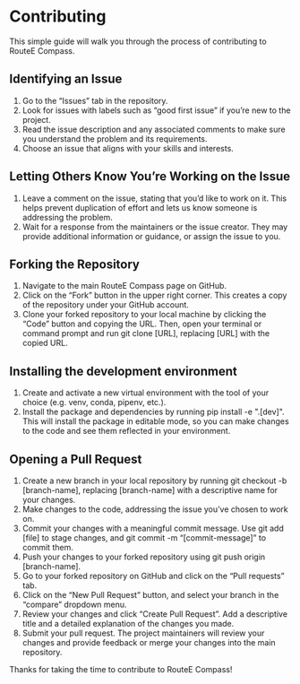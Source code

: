 # Contributing

This simple guide will walk you through the process of contributing to RouteE Compass.

## Identifying an Issue

1. Go to the “Issues” tab in the repository.
1. Look for issues with labels such as “good first issue” if you’re new to the project.
1. Read the issue description and any associated comments to make sure you understand the problem and its requirements.
1. Choose an issue that aligns with your skills and interests.

## Letting Others Know You’re Working on the Issue

1. Leave a comment on the issue, stating that you’d like to work on it. This helps prevent duplication of effort and lets us know someone is addressing the problem.
1. Wait for a response from the maintainers or the issue creator. They may provide additional information or guidance, or assign the issue to you.

## Forking the Repository

1. Navigate to the main RouteE Compass page on GitHub.
1. Click on the “Fork” button in the upper right corner. This creates a copy of the repository under your GitHub account.
1. Clone your forked repository to your local machine by clicking the “Code” button and copying the URL. Then, open your terminal or command prompt and run git clone [URL], replacing [URL] with the copied URL.

## Installing the development environment

1. Create and activate a new virtual environment with the tool of your choice (e.g. venv, conda, pipenv, etc.).
1. Install the package and dependencies by running pip install -e ".[dev]". This will install the package in editable mode, so you can make changes to the code and see them reflected in your environment.

## Opening a Pull Request

1. Create a new branch in your local repository by running git checkout -b [branch-name], replacing [branch-name] with a descriptive name for your changes.
1. Make changes to the code, addressing the issue you’ve chosen to work on.
1. Commit your changes with a meaningful commit message. Use git add [file] to stage changes, and git commit -m “[commit-message]” to commit them.
1. Push your changes to your forked repository using git push origin [branch-name].
1. Go to your forked repository on GitHub and click on the “Pull requests” tab.
1. Click on the “New Pull Request” button, and select your branch in the “compare” dropdown menu.
1. Review your changes and click “Create Pull Request”. Add a descriptive title and a detailed explanation of the changes you made.
1. Submit your pull request. The project maintainers will review your changes and provide feedback or merge your changes into the main repository.

Thanks for taking the time to contribute to RouteE Compass!
